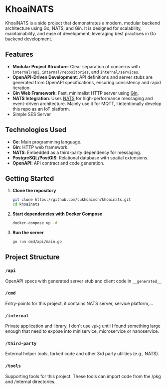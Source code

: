 # KhoaiNATS

KhoaiNATS is a side project that demonstrates a modern, modular backend architecture using Go, NATS, and Gin. It is designed for scalability, maintainability, and ease of development, leveraging best practices in Go backend development.

## Features

- **Modular Project Structure**: Clear separation of concerns with `internal/api`, `internal/repositories`, and `internal/services`.
- **OpenAPI-Driven Development**: API definitions and server stubs are generated from OpenAPI specifications, ensuring consistency and rapid iteration.
- **Gin Web Framework**: Fast, minimalist HTTP server using [Gin](https://github.com/gin-gonic/gin).
- **NATS Integration**: Uses [NATS](https://nats.io/) for high-performance messaging and event-driven architecture. Mainly use it for MQTT, I intentionally develop this repo as an IoT platform.
- Simple SES Server

## Technologies Used

- **Go**: Main programming language.
- **Gin**: HTTP web framework.
- **NATS**: Embedded as a third-party dependency for messaging.
- **PostgreSQL/PostGIS**: Relational database with spatial extensions.
- **OpenAPI**: API contract and code generation.

## Getting Started

1. **Clone the repository**

   ```bash
   git clone https://github.com/cukhoaimon/khoainats.git
   cd khoainats
   ```

2. **Start dependencies with Docker Compose**

   ```bash
   docker-compose up -d
   ```

3. **Run the server**
   ```bash
   go run cmd/api/main.go
   ```

## Project Structure

### `/api`

OpenAPI specs with generated server stub and client code in `__generated__`

### `/cmd`

Entry-points for this project, it contains NATS server, service platform,...

### `/internal`

Private application and library, I don't use `/pkg` until I found something large enough that need to expose into miniservice, microservice or nanoservice.

### `/third-party`

External helper tools, forked code and other 3rd party utilities (e.g., NATS).

### `/tools`

Supporting tools for this project. These tools can import code from the /pkg and /internal directories.
